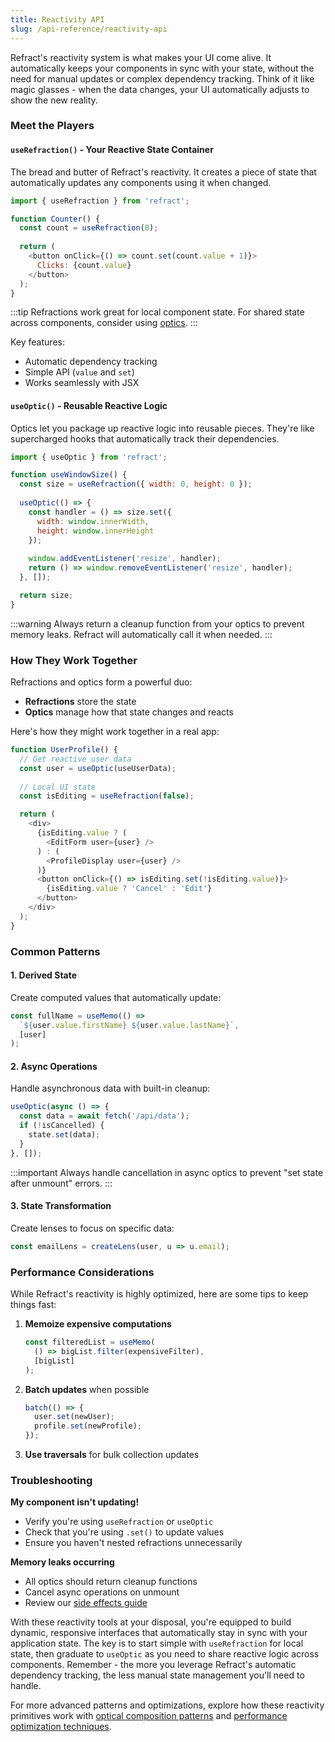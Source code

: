 ```yaml
---
title: Reactivity API
slug: /api-reference/reactivity-api
---
```


Refract's reactivity system is what makes your UI come alive. It automatically keeps your components in sync with your state, without the need for manual updates or complex dependency tracking. Think of it like magic glasses - when the data changes, your UI automatically adjusts to show the new reality.

### Meet the Players

#### `useRefraction()` - Your Reactive State Container

The bread and butter of Refract's reactivity. It creates a piece of state that automatically updates any components using it when changed.

```js
import { useRefraction } from 'refract';

function Counter() {
  const count = useRefraction(0);
  
  return (
    <button onClick={() => count.set(count.value + 1)}>
      Clicks: {count.value}
    </button>
  );
}
```

:::tip
Refractions work great for local component state. For shared state across components, consider using [optics](http://localhost:3000/docs/core-concepts/optics).
:::

Key features:
- Automatic dependency tracking
- Simple API (`value` and `set`)
- Works seamlessly with JSX

#### `useOptic()` - Reusable Reactive Logic

Optics let you package up reactive logic into reusable pieces. They're like supercharged hooks that automatically track their dependencies.

```js
import { useOptic } from 'refract';

function useWindowSize() {
  const size = useRefraction({ width: 0, height: 0 });
  
  useOptic(() => {
    const handler = () => size.set({
      width: window.innerWidth,
      height: window.innerHeight
    });
    
    window.addEventListener('resize', handler);
    return () => window.removeEventListener('resize', handler);
  }, []);

  return size;
}
```

:::warning
Always return a cleanup function from your optics to prevent memory leaks. Refract will automatically call it when needed.
:::

### How They Work Together

Refractions and optics form a powerful duo:
- **Refractions** store the state
- **Optics** manage how that state changes and reacts

Here's how they might work together in a real app:

```js
function UserProfile() {
  // Get reactive user data
  const user = useOptic(useUserData);
  
  // Local UI state
  const isEditing = useRefraction(false);

  return (
    <div>
      {isEditing.value ? (
        <EditForm user={user} />
      ) : (
        <ProfileDisplay user={user} />
      )}
      <button onClick={() => isEditing.set(!isEditing.value)}>
        {isEditing.value ? 'Cancel' : 'Edit'}
      </button>
    </div>
  );
}
```

### Common Patterns

#### 1. Derived State

Create computed values that automatically update:

```js
const fullName = useMemo(() => 
  `${user.value.firstName} ${user.value.lastName}`,
  [user]
);
```

#### 2. Async Operations

Handle asynchronous data with built-in cleanup:

```js
useOptic(async () => {
  const data = await fetch('/api/data');
  if (!isCancelled) {
    state.set(data);
  }
}, []);
```

:::important
Always handle cancellation in async optics to prevent "set state after unmount" errors.
:::

#### 3. State Transformation

Create lenses to focus on specific data:

```js
const emailLens = createLens(user, u => u.email);
```

### Performance Considerations

While Refract's reactivity is highly optimized, here are some tips to keep things fast:

1. **Memoize expensive computations**
   ```js
   const filteredList = useMemo(
     () => bigList.filter(expensiveFilter),
     [bigList]
   );
   ```

2. **Batch updates** when possible
   ```js
   batch(() => {
     user.set(newUser);
     profile.set(newProfile);
   });
   ```

3. **Use traversals** for bulk collection updates

### Troubleshooting

**My component isn't updating!**
- Verify you're using `useRefraction` or `useOptic`
- Check that you're using `.set()` to update values
- Ensure you haven't nested refractions unnecessarily

**Memory leaks occurring**
- All optics should return cleanup functions
- Cancel async operations on unmount
- Review our [side effects guide](http://localhost:3000/docs/advanced-guides/side-effects-management)

With these reactivity tools at your disposal, you're equipped to build dynamic, responsive interfaces that automatically stay in sync with your application state. The key is to start simple with `useRefraction` for local state, then graduate to `useOptic` as you need to share reactive logic across components. Remember - the more you leverage Refract's automatic dependency tracking, the less manual state management you'll need to handle.

For more advanced patterns and optimizations, explore how these reactivity primitives work with [optical composition patterns](http://localhost:3000/docs/advanced-guides/optical-composition-patterns) and [performance optimization techniques](http://localhost:3000/docs/advanced-guides/performance-optimization).
